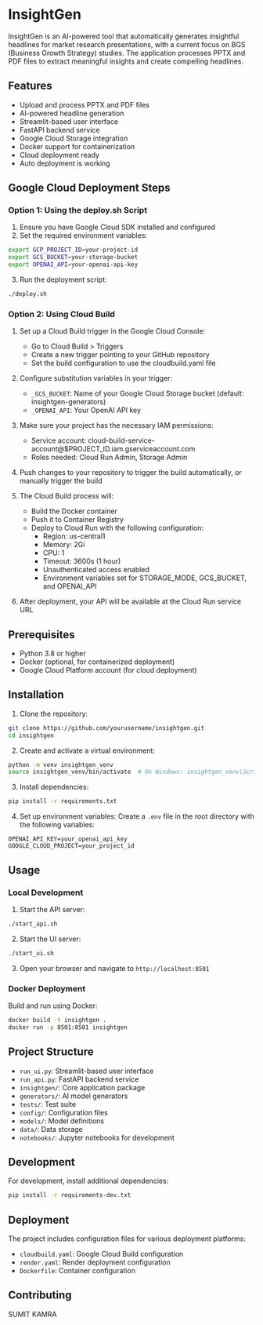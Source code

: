 # InsightGen

InsightGen is an AI-powered tool that automatically generates insightful headlines for market research presentations, with a current focus on BGS (Business Growth Strategy) studies. The application processes PPTX and PDF files to extract meaningful insights and create compelling headlines.

## Features

- Upload and process PPTX and PDF files
- AI-powered headline generation
- Streamlit-based user interface
- FastAPI backend service
- Google Cloud Storage integration
- Docker support for containerization
- Cloud deployment ready
- Auto deployment is working

## Google Cloud Deployment Steps

### Option 1: Using the deploy.sh Script

1. Ensure you have Google Cloud SDK installed and configured
2. Set the required environment variables:
```bash
export GCP_PROJECT_ID=your-project-id
export GCS_BUCKET=your-storage-bucket
export OPENAI_API=your-openai-api-key
```
3. Run the deployment script:
```bash
./deploy.sh
```

### Option 2: Using Cloud Build

1. Set up a Cloud Build trigger in the Google Cloud Console:
   - Go to Cloud Build > Triggers
   - Create a new trigger pointing to your GitHub repository
   - Set the build configuration to use the cloudbuild.yaml file

2. Configure substitution variables in your trigger:
   - `_GCS_BUCKET`: Name of your Google Cloud Storage bucket (default: insightgen-generators)
   - `_OPENAI_API`: Your OpenAI API key

3. Make sure your project has the necessary IAM permissions:
   - Service account: cloud-build-service-account@$PROJECT_ID.iam.gserviceaccount.com
   - Roles needed: Cloud Run Admin, Storage Admin

4. Push changes to your repository to trigger the build automatically, or manually trigger the build

5. The Cloud Build process will:
   - Build the Docker container
   - Push it to Container Registry
   - Deploy to Cloud Run with the following configuration:
     - Region: us-central1
     - Memory: 2Gi
     - CPU: 1
     - Timeout: 3600s (1 hour)
     - Unauthenticated access enabled
     - Environment variables set for STORAGE_MODE, GCS_BUCKET, and OPENAI_API

6. After deployment, your API will be available at the Cloud Run service URL

## Prerequisites

- Python 3.8 or higher
- Docker (optional, for containerized deployment)
- Google Cloud Platform account (for cloud deployment)

## Installation

1. Clone the repository:
```bash
git clone https://github.com/yourusername/insightgen.git
cd insightgen
```

2. Create and activate a virtual environment:
```bash
python -m venv insightgen_venv
source insightgen_venv/bin/activate  # On Windows: insightgen_venv\Scripts\activate
```

3. Install dependencies:
```bash
pip install -r requirements.txt
```

4. Set up environment variables:
Create a `.env` file in the root directory with the following variables:
```
OPENAI_API_KEY=your_openai_api_key
GOOGLE_CLOUD_PROJECT=your_project_id
```

## Usage

### Local Development

1. Start the API server:
```bash
./start_api.sh
```

2. Start the UI server:
```bash
./start_ui.sh
```

3. Open your browser and navigate to `http://localhost:8501`

### Docker Deployment

Build and run using Docker:
```bash
docker build -t insightgen .
docker run -p 8501:8501 insightgen
```

## Project Structure

- `run_ui.py`: Streamlit-based user interface
- `run_api.py`: FastAPI backend service
- `insightgen/`: Core application package
- `generators/`: AI model generators
- `tests/`: Test suite
- `config/`: Configuration files
- `models/`: Model definitions
- `data/`: Data storage
- `notebooks/`: Jupyter notebooks for development

## Development

For development, install additional dependencies:
```bash
pip install -r requirements-dev.txt
```

## Deployment

The project includes configuration files for various deployment platforms:
- `cloudbuild.yaml`: Google Cloud Build configuration
- `render.yaml`: Render deployment configuration
- `Dockerfile`: Container configuration

## Contributing

SUMIT KAMRA
